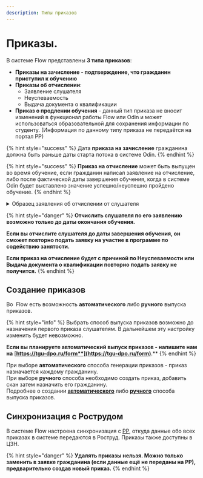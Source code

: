 ```yaml
---
description: Типы приказов
---
```


# Приказы.

В системе Flow представлены **3 типа приказов**:&#x20;

* **Приказы на зачисление - подтверждение, что гражданин приступил к обучению**
* **Приказы об отчислении**:
  * Заявление слушателя &#x20;
  * Неуспеваемость
  * Выдача документа о квалификации
* **Приказ о продлении обучения** -  данный тип приказа не вносит изменений в функционал работы Flow или Odin и может использоваться образовательной для сохранения информации по студенту. (Информация по данному типу приказа не передаётся на портал РР)

{% hint style="success" %}
Дата **приказа на зачисление** гражданина должна быть раньше даты старта потока в системе Odin.
{% endhint %}

{% hint style="success" %}
**Приказ на отчисление** может быть выпущен во время обучение, если гражданин написал заявление на отчисление, либо после фактической даты завершения обучения, когда в системе Odin будет выставлено значение успешно/неуспешно пройдено обучение.
{% endhint %}

<details>

<summary>Образец заявления об отчислении от слушателя</summary>

![](<../.gitbook/assets/image (9) (1).png>)

</details>

{% hint style="danger" %}
**Отчислить слушателя по его заявлению возможно только до даты окончания обучения.**

**Если вы отчислите слушателя до даты завершения обучения, он сможет повторно подать заявку на участие в программе по содействию занятости.**

**Если приказ на отчисление  будет  с причиной по Неуспеваемости или Выдача документа о квалификации повторно подать заявку не получится.**
{% endhint %}

## Создание приказов

Во  Flow есть возможность **автоматического** либо **ручного** выпуска приказов.

{% hint style="info" %}
Выбрать способ выпуска приказов возможно до назначения первого приказа слушателям. В дальнейшем эту настройку изменить будет невозможно. &#x20;

**Если вы планируете  автоматический выпуск приказов - напишите нам на** [**https://tgu-dpo.ru/form**](https://tgu-dpo.ru/form)**.** &#x20;
{% endhint %}

При выборе **автоматического** способа генерации приказов - приказ назначается каждому гражданину. \
При выборе **ручного** способа необходимо создать приказ,  добавить скан затем назначить его гражданину. \
Подробнее о создании  [**автоматического**](avtomaticheskii-vypusk-prikazov.md) либо [**ручного**](ruchnoe-dobavlenie-prikazov.md)  способа выпуска приказов.

## Синхронизация с Рострудом

В системе Flow настроена синхронизация с [РР](https://trudvsem.ru/), откуда данные обо всех приказах в системе передаются в Роструд. Приказы также доступны в ЦЗН.

{% hint style="danger" %}
**Удалять приказы нельзя. Можно только заменить в заявке гражданина (если данные ещё не переданы на РР), предварительно создав новый приказ.**
{% endhint %}
